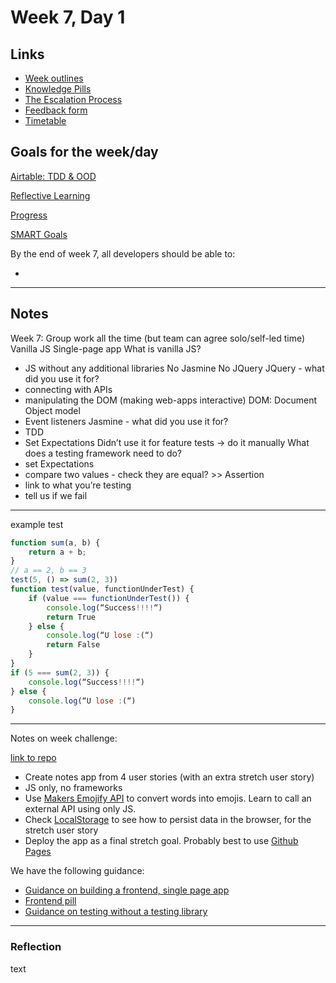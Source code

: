# Week 7, Day 1

## Links

* [Week outlines](https://github.com/makersacademy/course/blob/master/week_outlines.md)
* [Knowledge Pills](https://github.com/makersacademy/course/blob/master/pills.md)
* [The Escalation Process](https://github.com/makersacademy/course/blob/29a5e4a3c1776d32eda8f3ee55edc1dd124b05ba/pills/escalation_process.md)
* [Feedback form](https://docs.google.com/forms/d/1dr6yUt7M2HJyDEnMoqjuNpew3mUgFQUp79WQbT7wv68/edit)
* [Timetable](https://airtable.com/shr9ia7PTZfhGxXQa/tblU9M74TCpg89oGC)

## Goals for the week/day

[Airtable: TDD & OOD](https://airtable.com/shrr9VqhGBzPyfa7E/tblokmw6yNUO75ge6)

[Reflective Learning](https://github.com/makersacademy/course/blob/master/goals/reflective_learning.md)

[Progress](https://github.com/makersacademy/course/blob/master/goals/progress_insight.md)

[SMART Goals](https://docs.google.com/document/d/1Tcw_8OuOSXArP8Wr7X1jywWDV8NW_LzYmFawUCBYIZ8/edit)

By the end of week 7, all developers should be able to:

* 

---

## Notes

Week 7:
Group work all the time (but team can agree solo/self-led time)
Vanilla JS
Single-page app
What is vanilla JS?
* JS without any additional libraries
No Jasmine
No JQuery
JQuery - what did you use it for?
* connecting with APIs
* manipulating the DOM (making web-apps interactive)
    DOM: Document Object model
* Event listeners
Jasmine - what did you use it for?
* TDD
* Set Expectations
Didn’t use it for feature tests -> do it manually
What does a testing framework need to do?
* set Expectations
* compare two values - check they are equal? >> Assertion
* link to what you’re testing
* tell us if we fail
---
example test

```javascript
function sum(a, b) {
    return a + b;
}
// a == 2, b == 3
test(5, () => sum(2, 3))
function test(value, functionUnderTest) {
    if (value === functionUnderTest()) {
        console.log(“Success!!!!“)
        return True
    } else {
        console.log(“U lose :(“)
        return False
    }
}
if (5 === sum(2, 3)) {
    console.log(“Success!!!!“)
} else {
    console.log(“U lose :(“)
}
```

---

Notes on week challenge:

[link to repo](https://github.com/makersacademy/course/blob/master/further_javascript/notes_app_user_stories.md)

* Create notes app from 4 user stories (with an extra stretch user story)
* JS only, no frameworks
* Use [Makers Emojify API](https://makers-emojify.herokuapp.com/) to convert words into emojis. Learn to call an external API using only JS.
* Check [LocalStorage](https://blog.logrocket.com/localstorage-javascript-complete-guide/#:~:text=localStorage%20is%20a%20property%20that,the%20browser%20window%20is%20closed.) to see how to persist data in the browser, for the stretch user story
* Deploy the app as a final stretch goal. Probably best to use [Github Pages](https://pages.github.com/)

We have the following guidance:

* [Guidance on building a frontend, single page app](https://github.com/makersacademy/course/blob/master/further_javascript/frontend_single_page_app_guidance.md)
* [Frontend pill](https://github.com/makersacademy/course/blob/master/pills/frontend_single_page_app.md)
* [Guidance on testing without a testing library](https://github.com/makersacademy/course/blob/master/pills/writing_tests_without_a_testing_library.md)

---

### Reflection

text
